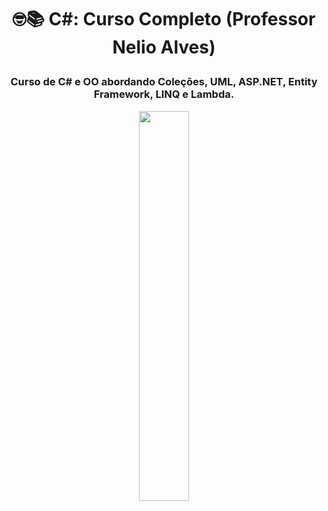 # <p align="center">🤓📚 C#: Curso Completo (Professor Nelio Alves)</p>

### <p align="center">Curso de C# e OO abordando Coleções, UML, ASP.NET, Entity Framework, LINQ e Lambda.</p>

<p align="center">
  <img src="https://2.bp.blogspot.com/-jNUz5XfE6kU/XF3JcaOlI8I/AAAAAAAADn8/c6ddwhQFR_g3uFuhsZPewp5kw-g-S5KygCLcBGAs/s1600/c-sharp-name.gif" width="40%" height="40%">
</p>
